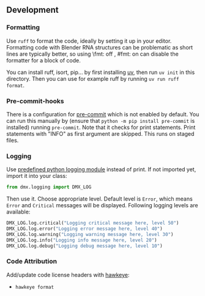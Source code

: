 ## Development

### Formatting

Use `ruff` to format the code, ideally by setting it up in your editor.
Formatting code with Blender RNA structures can be problematic as short lines
are typically better, so using \fmt: off , \#fmt: on can disable the formatter
for a block of code.

You can install ruff, isort, pip... by first installing
[uv](https://docs.astral.sh/uv/), then run `uv init` in this directory. Then
you can use for example ruff by running `uv run ruff format`.

### Pre-commit-hooks

There is a configuration for [pre-commit](https://pre-commit.com/) which is not
enabled by default. You can run this manually by (ensure that `python -m pip
install pre-commit` is installed) running `pre-commit`. Note that it checks for
print statements. Print statements with "INFO" as first argument are skipped.
This runs on staged files.

### Logging

Use [predefined python logging module](https://docs.python.org/3/library/logging.html?highlight=logging#module-logging) instead of print. If not imported yet, import it into your class:

```python
from dmx.logging import DMX_LOG

```

Then use it. Choose appropriate level. Default level is `Error`, which means `Error` and `Critical` messages will be displayed. Following logging levels are available:

```python
DMX_LOG.log.critical("Logging critical message here, level 50")
DMX_LOG.log.error("Logging error message here, level 40")
DMX_LOG.log.warning("Logging warning message here, level 30")
DMX_LOG.log.info("Logging info message here, level 20")
DMX_LOG.log.debug("Logging debug message here, level 10")
```

### Code Attribution

Add/update code license headers with  [hawkeye](https://github.com/korandoru/hawkeye):
 - `hawkeye format`
